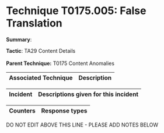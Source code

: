 # Technique T0175.005: False Translation

**Summary**: 

**Tactic**: TA29 Content Details <br><br>**Parent Technique:** T0175 Content Anomalies


| Associated Technique | Description |
| --------- | ------------------------- |



| Incident | Descriptions given for this incident |
| -------- | -------------------- |



| Counters | Response types |
| -------- | -------------- |


DO NOT EDIT ABOVE THIS LINE - PLEASE ADD NOTES BELOW